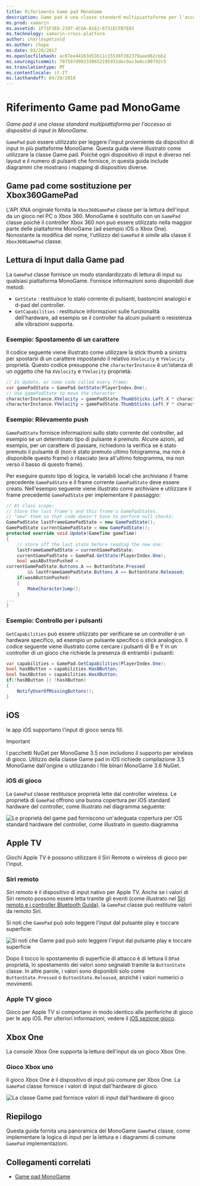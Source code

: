 ```yaml
---
title: Riferimento Game pad MonoGame
description: Game pad è una classe standard multipiattaforma per l'accesso ai dispositivi di input in MonoGame.
ms.prod: xamarin
ms.assetid: 1F71F3E8-2397-4C6A-8163-6731ECFB7E03
ms.technology: xamarin-cross-platform
author: charlespetzold
ms.author: chape
ms.date: 03/28/2017
ms.openlocfilehash: ac87ee44163d53b11c15538f382379aae962cbb2
ms.sourcegitcommit: 797597d902330652195931dec9ac3e0cc00792c5
ms.translationtype: MT
ms.contentlocale: it-IT
ms.lasthandoff: 04/20/2018
---
```

# <a name="monogame-gamepad-reference"></a>Riferimento Game pad MonoGame

_Game pad è una classe standard multipiattaforma per l'accesso ai dispositivi di input in MonoGame._

`GamePad` può essere utilizzato per leggere l'input proveniente da dispositivi di input in più piattaforme MonoGame. Questa guida viene illustrato come utilizzare la classe Game pad. Poiché ogni dispositivo di input è diverso nel layout e il numero di pulsanti che fornisce, in questa guida include diagrammi che mostrano i mapping di dispositivo diverse.

## <a name="gamepad-as-a-replacement-for-xbox360gamepad"></a>Game pad come sostituzione per Xbox360GamePad

L'API XNA originale fornita la `Xbox360GamePad` classe per la lettura dell'input da un gioco nel PC o Xbox 360. MonoGame è sostituito con un `GamePad` classe poiché il controller Xbox 360 non può essere utilizzato nella maggior parte delle piattaforme MonoGame (ad esempio iOS o Xbox One). Nonostante la modifica del nome, l'utilizzo del `GamePad` è simile alla classe il `Xbox360GamePad` classe.

## <a name="reading-input-from-gamepad"></a>Lettura di Input dalla Game pad

La `GamePad` classe fornisce un modo standardizzato di lettura di input su qualsiasi piattaforma MonoGame. Fornisce informazioni sono disponibili due metodi:

- `GetState` : restituisce lo stato corrente di pulsanti, bastoncini analogici e d-pad del controller.
- `GetCapabilities` : restituisce informazioni sulle funzionalità dell'hardware, ad esempio se il controller ha alcuni pulsanti o resistenza alle vibrazioni supporta.

### <a name="example-moving-a-character"></a>Esempio: Spostamento di un carattere

Il codice seguente viene illustrato come utilizzare la stick thumb a sinistra per spostarsi di un carattere impostando il relativo `XVelocity` e `YVelocity` proprietà. Questo codice presuppone che `characterInstance` è un'istanza di un oggetto che ha `XVelocity` e `YVelocity` proprietà:

```csharp
// In Update, or some code called every frame:
var gamePadState = GamePad.GetState(PlayerIndex.One);
// Use gamePadState to move the character
characterInstance.XVelocity = gamePadState.ThumbSticks.Left.X * characterInstance.MaxSpeed;
characterInstance.YVelocity = gamePadState.ThumbSticks.Left.Y * characterInstance.MaxSpeed;
```

### <a name="example-detecting-pushes"></a>Esempio: Rilevamento push

`GamePadState` fornisce informazioni sullo stato corrente del controller, ad esempio se un determinato tipo di pulsante è premuto. Alcune azioni, ad esempio, per un carattere di passare, richiedono la verifica se è stato premuto il pulsante di (non è stato premuto ultimo fotogramma, ma non è disponibile questo frame) o rilasciato (era all'ultimo fotogramma, ma non verso il basso di questo frame). 

Per eseguire questo tipo di logica, le variabili locali che archiviano il frame precedente `GamePadState` e il frame corrente `GamePadState` deve essere creato. Nell'esempio seguente viene illustrato come archiviare e utilizzare il frame precedente `GamePadState` per implementare il passaggio:

```csharp
// At class scope:
// Store the last frame's and this frame's GamePadStates.
// "new" them so that code doesn't have to perform null checks:
GamePadState lastFrameGamePadState = new GamePadState();
GamePadState currentGamePadState = new GamePadState();
protected override void Update(GameTime gameTime)
{
    // store off the last state before reading the new one:
    lastFrameGamePadState = currentGamePadState;
    currentGamePadState = GamePad.GetState(PlayerIndex.One);
    bool wasAButtonPushed = 
currentGamePadState.Buttons.A == ButtonState.Pressed
        && lastFrameGamePadState.Buttons.A == ButtonState.Released;
    if(wasAButtonPushed)
    {
        MakeCharacterJump();
    }
...
}
```

### <a name="example-checking-for-buttons"></a>Esempio: Controllo per i pulsanti

`GetCapabilities` può essere utilizzato per verificare se un controller è un hardware specifico, ad esempio un pulsante specifico o stick analogico. Il codice seguente viene illustrato come cercare i pulsanti di B e Y in un controller di un gioco che richiede la presenza di entrambi i pulsanti:

```csharp
var capabilities = GamePad.GetCapabilities(PlayerIndex.One);
bool hasBButton = capabilities.HasBButton;
bool hasXButton = capabilities.HasXButton;
if(!hasBButton || !hasXButton)
{
    NotifyUserOfMissingButtons();
}
```

## <a name="ios"></a>iOS

le app iOS supportano l'input di gioco senza fili.

> [!IMPORTANT]
> I pacchetti NuGet per MonoGame 3.5 non includono il supporto per wireless di gioco. Utilizzo della classe Game pad in iOS richiede compilazione 3.5 MonoGame dall'origine o utilizzando i file binari MonoGame 3.6 NuGet. 

### <a name="ios-game-controller"></a>iOS di gioco

La `GamePad` classe restituisce proprietà lette dal controller wireless. Le proprietà di `GamePad` offrono una buona copertura per iOS standard hardware del controller, come illustrato nel diagramma seguente:

![](input-images/image1.png "Le proprietà del game pad forniscono un'adeguata copertura per iOS standard hardware del controller, come illustrato in questo diagramma")

## <a name="apple-tv"></a>Apple TV

Giochi Apple TV è possono utilizzare il Siri Remote o wireless di gioco per l'input.

### <a name="siri-remote"></a>Siri remoto

*Siri remoto* è il dispositivo di input nativo per Apple TV. Anche se i valori di Siri remoto possono essere letta tramite gli eventi (come illustrato nel [Siri remoto e i controller Bluetooth Guida](~/ios/tvos/platform/remote-bluetooth.md)), la `GamePad` classe può restituire valori da remoto Siri.

Si noti che `GamePad` può solo leggere l'input dal pulsante play e toccare superficie: 

![](input-images/image2.png "Si noti che Game pad può solo leggere l'input dal pulsante play e toccare superficie")

Dopo il tocco lo spostamento di superficie di attacco è di lettura il `DPad` proprietà, lo spostamento dei valori sono segnalati tramite la `ButtonState` classe. In altre parole, i valori sono disponibili solo come `ButtonState.Pressed` o `ButtonState.Released`, anziché i valori numerici o movimenti.

### <a name="apple-tv-game-controller"></a>Apple TV gioco

Gioco per Apple TV si comportano in modo identico alle periferiche di gioco per le app iOS. Per ulteriori informazioni, vedere il [iOS sezione gioco](#iOS_Game_Controller). 

## <a name="xbox-one"></a>Xbox One

La console Xbox One supporta la lettura dell'input da un gioco Xbox One.

### <a name="xbox-one-game-controller"></a>Gioco Xbox uno

Il gioco Xbox One è il dispositivo di input più comune per Xbox One. La `GamePad` classe fornisce i valori di input dall'hardware di gioco.

![](input-images/image3.png "La classe Game pad fornisce valori di input dall'hardware di gioco")

## <a name="summary"></a>Riepilogo

Questa guida fornita una panoramica del MonoGame `GamePad` classe, come implementare la logica di input per la lettura e i diagrammi di comune `GamePad` implementazioni.

## <a name="related-links"></a>Collegamenti correlati

- [Game pad MonoGame](http://www.monogame.net/documentation/?page=T_Microsoft_Xna_Framework_Input_GamePad)
